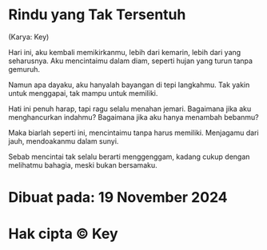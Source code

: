 # Rindu yang Tak Tersentuh
(Karya: Key)

Hari ini, aku kembali memikirkanmu,
lebih dari kemarin, lebih dari yang seharusnya.
Aku mencintaimu dalam diam,
seperti hujan yang turun tanpa gemuruh.

Namun apa dayaku,
aku hanyalah bayangan di tepi langkahmu.
Tak yakin untuk menggapai,
tak mampu untuk memiliki.

Hati ini penuh harap,
tapi ragu selalu menahan jemari.
Bagaimana jika aku menghancurkan indahmu?
Bagaimana jika aku hanya menambah bebanmu?

Maka biarlah seperti ini,
mencintaimu tanpa harus memiliki.
Menjagamu dari jauh,
mendoakanmu dalam sunyi.

Sebab mencintai tak selalu berarti menggenggam,
kadang cukup dengan melihatmu bahagia,
meski bukan bersamaku.

# Dibuat pada: 19 November 2024
# Hak cipta © Key
